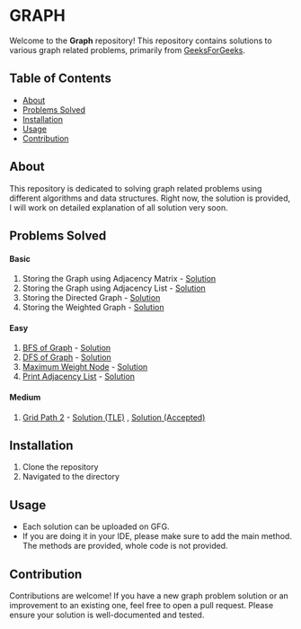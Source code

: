 # GRAPH
Welcome to the **Graph** repository! This repository contains solutions to various graph related problems, primarily from [GeeksForGeeks](https://geeksforgeeks.org).

## Table of Contents

- [About](#about)
- [Problems Solved](#problems-solved)
- [Installation](#installation)
- [Usage](#usage)
- [Contribution](#contribution)

## About
This repository is dedicated to solving graph related problems using different algorithms and data structures. Right now, the solution is provided, I will work on detailed explanation of all solution very soon.

## Problems Solved

#### Basic
1. Storing the Graph using Adjacency Matrix - [Solution](./Basic/StoringTheGraph1.java)
2. Storing the Graph using Adjacency List - [Solution](./Basic/StoringTheGraph2.java)
3. Storing the Directed Graph - [Solution](./Basic/StoringTheDirectedGraph.java)
4. Storing the Weighted Graph - [Solution](./Basic/StoringTheWeightedGraph.java)


#### Easy

1. [BFS of Graph](https://www.geeksforgeeks.org/problems/bfs-traversal-of-graph/1) - [Solution](./Easy/BFSofGraph.java)
2. [DFS of Graph](https://www.geeksforgeeks.org/problems/depth-first-traversal-for-a-graph/1) - [Solution](./Easy/DFSofGraph.java)
3. [Maximum Weight Node](https://www.geeksforgeeks.org/problems/maximum-weight-node--170645/1) - [Solution](./Easy/MaximumWeightNode.java)
4. [Print Adjacency List](https://www.geeksforgeeks.org/problems/print-adjacency-list-1587115620/1) - [Solution](./Easy/PrintAdjacencyList.java)

#### Medium

1. [Grid Path 2](https://www.geeksforgeeks.org/problems/grid-path-2/1) - [Solution (TLE)](./Medium/Grid%20Path%202/PlainDFS.java)  ,  [Solution (Accepted)](./Medium/Grid%20Path%202/DFSwithMemorization.java)

   
## Installation
1. Clone the repository
2. Navigated to the directory

## Usage
- Each solution can be uploaded on GFG.
- If you are doing it in your IDE, please make sure to add the main method. The methods are provided, whole code is not provided.

## Contribution
Contributions are welcome! If you have a new graph problem solution or an improvement to an existing one, feel free to open a pull request. Please ensure your solution is well-documented and tested.
